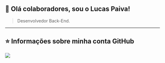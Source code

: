 ## 💜 Olá colaboradores, sou o <strong>Lucas Paiva!</strong>

> Desenvolvedor Back-End.
----
## ⭐ Informações sobre minha conta GitHub
<img src="https://github-readme-stats.vercel.app/api?username=PaivaTradeUp&show_icons=true&title_color=783c00&text_color=af552e&icon_color=783c00&bg_color=f8efd4&cache_seconds=2300">
